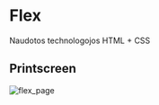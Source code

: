 # Flex

Naudotos technologojos HTML + CSS

## Printscreen
![flex_page](https://user-images.githubusercontent.com/117721797/214626203-6372705e-90b2-4948-89ab-e17b3e0f028b.jpg)
